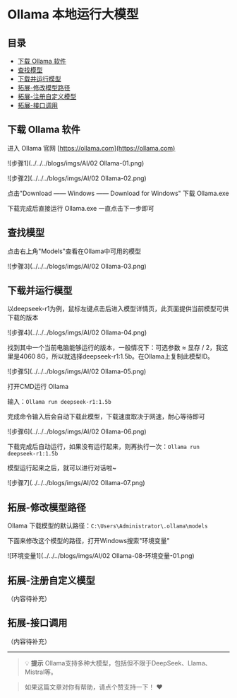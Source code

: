 # Ollama 本地运行大模型

## 目录
- [下载 Ollama 软件](#下载-ollama-软件)
- [查找模型](#查找模型)
- [下载并运行模型](#下载并运行模型)
- [拓展-修改模型路径](#拓展-修改模型路径)
- [拓展-注册自定义模型](#拓展-注册自定义模型)
- [拓展-接口调用](#拓展-接口调用)

## 下载 Ollama 软件

进入 Ollama 官网 [https://ollama.com](https://ollama.com)

![步骤1](../../../blogs/imgs/AI/02 Ollama-01.png)

![步骤2](../../../blogs/imgs/AI/02 Ollama-02.png)

点击"Download —— Windows —— Download for Windows" 下载 Ollama.exe

下载完成后直接运行 Ollama.exe 一直点击下一步即可

## 查找模型

点击右上角"Models"查看在Ollama中可用的模型

![步骤3](../../../blogs/imgs/AI/02 Ollama-03.png)

## 下载并运行模型

以deepseek-r1为例，鼠标左键点击后进入模型详情页，此页面提供当前模型可供下载的版本

![步骤4](../../../blogs/imgs/AI/02 Ollama-04.png)

找到其中一个当前电脑能够运行的版本，一般情况下：可选参数 ≈ 显存 / 2，我这里是4060 8G，所以就选择deepseek-r1:1.5b。在Ollama上复制此模型ID。

![步骤5](../../../blogs/imgs/AI/02 Ollama-05.png)

打开CMD运行 Ollama

输入：`Ollama run deepseek-r1:1.5b`

完成命令输入后会自动下载此模型，下载速度取决于网速，耐心等待即可

![步骤6](../../../blogs/imgs/AI/02 Ollama-06.png)

下载完成后自动运行，如果没有运行起来，则再执行一次：`Ollama run deepseek-r1:1.5b`

模型运行起来之后，就可以进行对话啦~

![步骤7](../../../blogs/imgs/AI/02 Ollama-07.png)

## 拓展-修改模型路径

Ollama 下载模型的默认路径：`C:\Users\Administrator\.ollama\models`

下面来修改这个模型的路径，打开Windows搜索"环境变量"

![环境变量1](../../../blogs/imgs/AI/02 Ollama-08-环境变量-01.png)

## 拓展-注册自定义模型

（内容待补充）

## 拓展-接口调用

（内容待补充）

---

> 💡 **提示**
> Ollama支持多种大模型，包括但不限于DeepSeek、Llama、Mistral等。

> 如果这篇文章对你有帮助，请点个赞支持一下！ ❤️